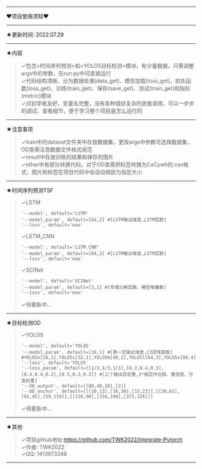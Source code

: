 ***
&#10084;项目使用须知&#10084;
***
&#9733;更新时间: 2022.07.29
***
&#9733;内容
>&#10003;包含<时间序列预测>和<YOLO5目标检测>模块，有少量数据，只需调整args中的参数，在run.py中可直接运行  
>&#10003;代码结构清晰，分为数据处理(data_get)、模型加载(loss_get)、损失函数(loss_get)、训练(train_get)、保存(save_get)、测试(train_get)和指标(metric)模块  
>&#10003;对初学者友好，变量名完整，没有各种错综复杂的嵌套调用，可以一步步的调试、查看细节，便于学习整个项目是怎么运行的  
***
&#9733;注意事项
>&#10003;train中的dataset文件夹中存放数据集，更改args中参数可选择数据集，OD类需注意数据文件格式规范  
>&#10003;result中存放训练的结果和保存的图片  
>&#10003;other中有部分转换代码，对于OD类需把标签转换为CxCywh的.csv格式，图片和标签在项目代码中会自动缩放为指定大小  
***
&#9733;时间序列预测TSF
>&#10003;LSTM  
>```
>'--model', default='LSTM'
>'--model_param', default=[64,2] #[LSTM输出维度,LSTM层数]
>'--loss', default='mae'
>```
>&#10003;LSTM_CNN  
>```
>'--model', default='LSTM_CNN'
>'--model_param', default=[64,2] #[LSTM输出维度,LSTM层数]
>'--loss', default='mae'
>```
>&#10003;SCINet  
>```
>'--model', default='SCINet'
>'--model_param', default=[3,1] #[奇偶分解层数，模型堆叠数]
>'--loss', default='mae'
>```
>&#10003;待更新中...
***
&#9733;目标检测OD
>&#10003;YOLO5  
>```
>'--model', default='YOLO5'
>'--model_param', default=[16,1] #[第一层输出维度,C3层残差数] #YOLO5n[16,1],YOLO5s[32,1],YOLO5m[48,2],YOLO5l[64,3],YOLO5x[80,4]
>'--loss', default='YOLO5'
>'--loss_param', default=[[1/3,1/3,1/3],[0.3,0.4,0.3],[0.4,0.4,0.2],[0.5,0.3,0.2]] #[三个输出层权重,3*每层中边框、置信度、分类权重]
>'--OD_output', default=[[80,40,20],[3]]
>'--OD_anchor', default=[[[10,13],[16,30],[33,23]],[[30,61],[62,45],[59,119]],[[116,90],[156,198],[373,326]]]
>```
>&#10003;待更新中...
***
&#9733;其他
>&#10003;项目github地址:https://github.com/TWK2022/Integrate-Pytorch  
>&#10003;作者: TWK2022  
>&#10003;QQ: 1413973348  
***
